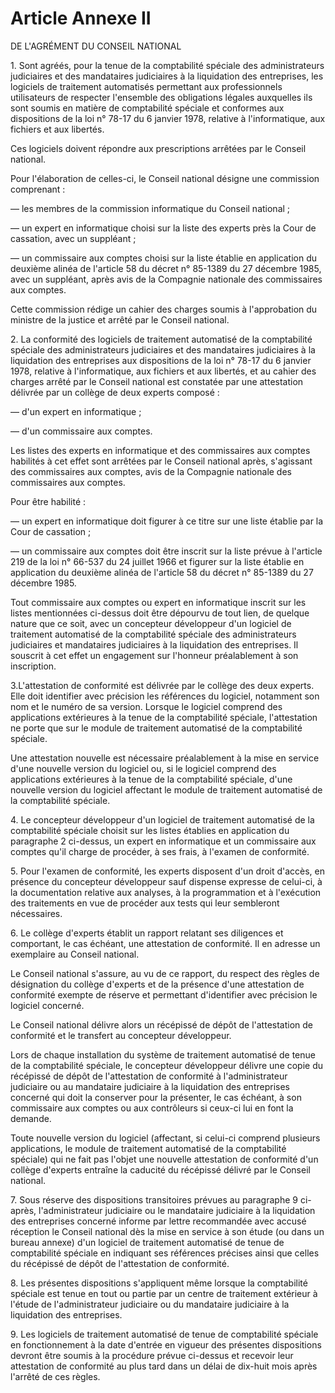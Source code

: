 # Article Annexe II

DE L'AGRÉMENT DU CONSEIL NATIONAL

1\. Sont agréés, pour la tenue de la comptabilité spéciale des administrateurs judiciaires et des mandataires judiciaires à la liquidation des entreprises, les logiciels de traitement automatisés permettant aux professionnels utilisateurs de respecter l'ensemble des obligations légales auxquelles ils sont soumis en matière de comptabilité spéciale et conformes aux dispositions de la loi n° 78-17 du 6 janvier 1978, relative à l'informatique, aux fichiers et aux libertés.

Ces logiciels doivent répondre aux prescriptions arrêtées par le Conseil national.

Pour l'élaboration de celles-ci, le Conseil national désigne une commission comprenant :

― les membres de la commission informatique du Conseil national ;

― un expert en informatique choisi sur la liste des experts près la Cour de cassation, avec un suppléant ;

― un commissaire aux comptes choisi sur la liste établie en application du deuxième alinéa de l'article 58 du décret n° 85-1389 du 27 décembre 1985, avec un suppléant, après avis de la Compagnie nationale des commissaires aux comptes.

Cette commission rédige un cahier des charges soumis à l'approbation du ministre de la justice et arrêté par le Conseil national.

2\. La conformité des logiciels de traitement automatisé de la comptabilité spéciale des administrateurs judiciaires et des mandataires judiciaires à la liquidation des entreprises aux dispositions de la loi n° 78-17 du 6 janvier 1978, relative à l'informatique, aux fichiers et aux libertés, et au cahier des charges arrêté par le Conseil national est constatée par une attestation délivrée par un collège de deux experts composé :

― d'un expert en informatique ;

― d'un commissaire aux comptes.

Les listes des experts en informatique et des commissaires aux comptes habilités à cet effet sont arrêtées par le Conseil national après, s'agissant des commissaires aux comptes, avis de la Compagnie nationale des commissaires aux comptes.

Pour être habilité :

― un expert en informatique doit figurer à ce titre sur une liste établie par la Cour de cassation ;

― un commissaire aux comptes doit être inscrit sur la liste prévue à l'article 219 de la loi n° 66-537 du 24 juillet 1966 et figurer sur la liste établie en application du deuxième alinéa de l'article 58 du décret n° 85-1389 du 27 décembre 1985.

Tout commissaire aux comptes ou expert en informatique inscrit sur les listes mentionnées ci-dessus doit être dépourvu de tout lien, de quelque nature que ce soit, avec un concepteur développeur d'un logiciel de traitement automatisé de la comptabilité spéciale des administrateurs judiciaires et mandataires judiciaires à la liquidation des entreprises. Il souscrit à cet effet un engagement sur l'honneur préalablement à son inscription.

3.L'attestation de conformité est délivrée par le collège des deux experts. Elle doit identifier avec précision les références du logiciel, notamment son nom et le numéro de sa version. Lorsque le logiciel comprend des applications extérieures à la tenue de la comptabilité spéciale, l'attestation ne porte que sur le module de traitement automatisé de la comptabilité spéciale.

Une attestation nouvelle est nécessaire préalablement à la mise en service d'une nouvelle version du logiciel ou, si le logiciel comprend des applications extérieures à la tenue de la comptabilité spéciale, d'une nouvelle version du logiciel affectant le module de traitement automatisé de la comptabilité spéciale.

4\. Le concepteur développeur d'un logiciel de traitement automatisé de la comptabilité spéciale choisit sur les listes établies en application du paragraphe 2 ci-dessus, un expert en informatique et un commissaire aux comptes qu'il charge de procéder, à ses frais, à l'examen de conformité.

5\. Pour l'examen de conformité, les experts disposent d'un droit d'accès, en présence du concepteur développeur sauf dispense expresse de celui-ci, à la documentation relative aux analyses, à la programmation et à l'exécution des traitements en vue de procéder aux tests qui leur sembleront nécessaires.

6\. Le collège d'experts établit un rapport relatant ses diligences et comportant, le cas échéant, une attestation de conformité. Il en adresse un exemplaire au Conseil national.

Le Conseil national s'assure, au vu de ce rapport, du respect des règles de désignation du collège d'experts et de la présence d'une attestation de conformité exempte de réserve et permettant d'identifier avec précision le logiciel concerné.

Le Conseil national délivre alors un récépissé de dépôt de l'attestation de conformité et le transfert au concepteur développeur.

Lors de chaque installation du système de traitement automatisé de tenue de la comptabilité spéciale, le concepteur développeur délivre une copie du récépissé de dépôt de l'attestation de conformité à l'administrateur judiciaire ou au mandataire judiciaire à la liquidation des entreprises concerné qui doit la conserver pour la présenter, le cas échéant, à son commissaire aux comptes ou aux contrôleurs si ceux-ci lui en font la demande.

Toute nouvelle version du logiciel (affectant, si celui-ci comprend plusieurs applications, le module de traitement automatisé de la comptabilité spéciale) qui ne fait pas l'objet une nouvelle attestation de conformité d'un collège d'experts entraîne la caducité du récépissé délivré par le Conseil national.

7\. Sous réserve des dispositions transitoires prévues au paragraphe 9 ci-après, l'administrateur judiciaire ou le mandataire judiciaire à la liquidation des entreprises concerné informe par lettre recommandée avec accusé réception le Conseil national dès la mise en service à son étude (ou dans un bureau annexe) d'un logiciel de traitement automatisé de tenue de comptabilité spéciale en indiquant ses références précises ainsi que celles du récépissé de dépôt de l'attestation de conformité.

8\. Les présentes dispositions s'appliquent même lorsque la comptabilité spéciale est tenue en tout ou partie par un centre de traitement extérieur à l'étude de l'administrateur judiciaire ou du mandataire judiciaire à la liquidation des entreprises.

9\. Les logiciels de traitement automatisé de tenue de comptabilité spéciale en fonctionnement à la date d'entrée en vigueur des présentes dispositions devront être soumis à la procédure prévue ci-dessus et recevoir leur attestation de conformité au plus tard dans un délai de dix-huit mois après l'arrêté de ces règles.
